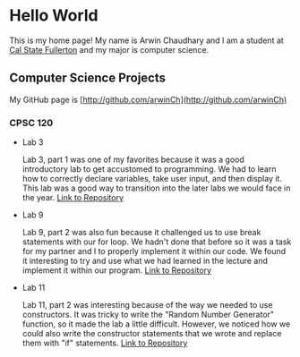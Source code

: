 # Hello World

This is my home page! My name is Arwin Chaudhary and I am a student at [Cal State Fullerton](http://www.fullerton.edu/) and my major is computer science.

## Computer Science Projects

My GitHub page is [http://github.com/arwinCh](http://github.com/arwinCh)

### CPSC 120

* Lab 3

    Lab 3, part 1 was one of my favorites because it was a good introductory lab to get accustomed to programming. We had to learn how to correctly declare variables, take user input, and then display it. This lab was a good way to transition into the later labs we would face in the year.
    [Link to Repository](https://github.com/cpsc-fall-2023/cpsc-120-lab-03-arwin-and-quentin)
* Lab 9

    Lab 9, part 2 was also fun because it challenged us to use break statements with our for loop. We hadn't done that before so it was a task for my partner and I to properly implement it within our code. We found it interesting to try and use what we had learned in the lecture and implement it within our program.
    [Link to Repository](https://github.com/cpsc-fall-2023/cpsc-120-lab-09-arwin-and-laurence)
* Lab 11

    Lab 11, part 2 was interesting because of the way we needed to use constructors. It was tricky to write the "Random Number Generator" function, so it made the lab a little difficult. However, we noticed how we could also write the constructor statements that we wrote and replace them with "if" statements. 
    [Link to Repository](https://github.com/cpsc-fall-2023/cpsc-120-lab-11-jaeyoon-arwin)

